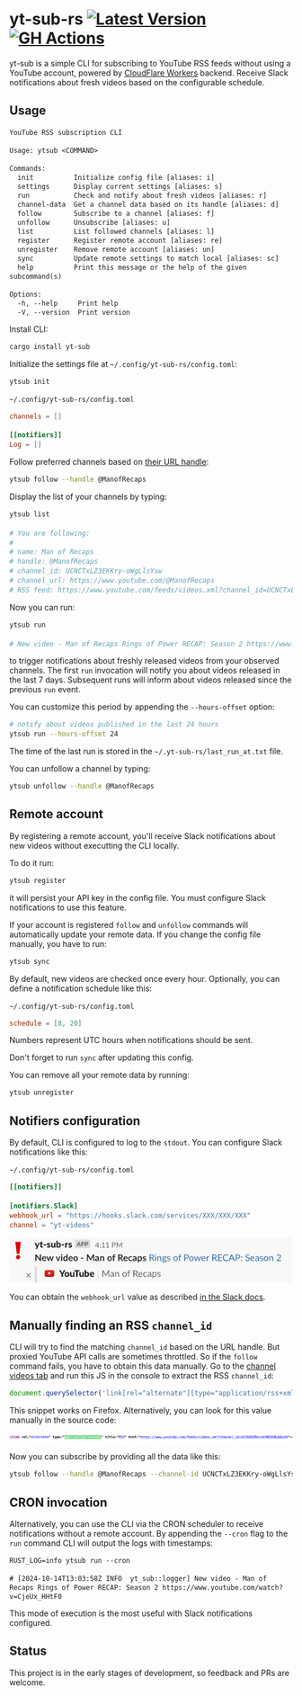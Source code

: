 # yt-sub-rs [![Latest Version](https://img.shields.io/crates/v/yt-sub.svg)](https://crates.io/crates/yt-sub) [![GH Actions](https://github.com/pawurb/yt-sub-rs/actions/workflows/ci.yml/badge.svg)](https://github.com/pawurb/yt-sub-rs/actions)

yt-sub is a simple CLI for subscribing to YouTube RSS feeds without using a YouTube account, powered by [CloudFlare Workers](https://workers.cloudflare.com/) backend. Receive Slack notifications about fresh videos based on the configurable schedule.

## Usage

```text
YouTube RSS subscription CLI

Usage: ytsub <COMMAND>

Commands:
  init          Initialize config file [aliases: i]
  settings      Display current settings [aliases: s]
  run           Check and notify about fresh videos [aliases: r]
  channel-data  Get a channel data based on its handle [aliases: d]
  follow        Subscribe to a channel [aliases: f]
  unfollow      Unsubscribe [aliases: u]
  list          List followed channels [aliases: l]
  register      Register remote account [aliases: re]
  unregister    Remove remote account [aliases: un]
  sync          Update remote settings to match local [aliases: sc]
  help          Print this message or the help of the given subcommand(s)

Options:
  -h, --help     Print help
  -V, --version  Print version
```

Install CLI:

```bash
cargo install yt-sub
```

Initialize the settings file at `~/.config/yt-sub-rs/config.toml`:

```bash
ytsub init
```

`~/.config/yt-sub-rs/config.toml`
```toml
channels = []

[[notifiers]]
Log = []
```

Follow preferred channels based on [their URL handle](https://support.google.com/youtube/answer/11585688?sjid=4360661106629707574-EU):

```bash
ytsub follow --handle @ManofRecaps
```

Display the list of your channels by typing:

```bash
ytsub list

# You are following:
#
# name: Man of Recaps
# handle: @ManofRecaps
# channel_id: UCNCTxLZ3EKKry-oWgLlsYsw
# channel_url: https://www.youtube.com/@ManofRecaps
# RSS feed: https://www.youtube.com/feeds/videos.xml?channel_id=UCNCTxLZ3EKKry-oWgLlsYsw

```

Now you can run: 

```bash
ytsub run

# New video - Man of Recaps Rings of Power RECAP: Season 2 https://www.youtube.com/watch?v=CjeUx_HHtF0
```

to trigger notifications about freshly released videos from your observed channels. The first `run` invocation will notify you about videos released in the last 7 days. Subsequent runs will inform about videos released since the previous `run` event.

You can customize this period by appending the `--hours-offset` option:

```bash
# notify about videos published in the last 24 hours
ytsub run --hours-offset 24 
```

The time of the last run is stored in the `~/.yt-sub-rs/last_run_at.txt` file.

You can unfollow a channel by typing:

```bash
ytsub unfollow --handle @ManofRecaps
```

## Remote account

By registering a remote account, you'll receive Slack notifications about new videos without executting the CLI locally.

To do it run:

```bash
ytsub register
```

it will persist your API key in the config file. You must configure Slack notifications to use this feature. 

If your account is registered `follow` and `unfollow` commands will automatically update your remote data. If you change the config file manually, you have to run:

```bash
ytsub sync
```

By default, new videos are checked once every hour. Optionally, you can define a notification schedule like this:

`~/.config/yt-sub-rs/config.toml`

```toml
schedule = [8, 20]
```

Numbers represent UTC hours when notifications should be sent.

Don't forget to run `sync` after updating this config.

You can remove all your remote data by running:

```bash
ytsub unregister
```

## Notifiers configuration

By default, CLI is configured to log to the `stdout`. You can configure Slack notifications like this:

`~/.config/yt-sub-rs/config.toml`

```toml
[[notifiers]]

[notifiers.Slack]
webhook_url = "https://hooks.slack.com/services/XXX/XXX/XXX"
channel = "yt-videos"
```

![Slack notification](https://github.com/pawurb/yt-sub-rs/raw/main/assets/slack-notification.png)

You can obtain the `webhook_url` value as described [in the Slack docs](https://api.slack.com/messaging/webhooks).

## Manually finding an RSS `channel_id`

CLI will try to find the matching `channel_id` based on the URL handle. But proxied YouTube API calls are sometimes throttled. So if the `follow` command fails, you have to obtain this data manually. Go to the [channel videos tab](https://www.youtube.com/@ManofRecaps/videos) and run this JS in the console to extract the RSS `channel_id`:

```javascript
document.querySelector('link[rel="alternate"][type="application/rss+xml"]').href.match(/channel_id=([^&]+)/)[1];
```
This snippet works on Firefox. Alternatively, you can look for this value manually in the source code: 

![RSS feed](https://github.com/pawurb/yt-sub-rs/raw/main/assets/youtube-rss.png)

Now you can subscribe by providing all the data like this:

```bash
ytsub follow --handle @ManofRecaps --channel-id UCNCTxLZ3EKKry-oWgLlsYsw --desc 'Man of Recaps'
```


## CRON invocation

Alternatively, you can use the CLI via the CRON scheduler to receive notifications without a remote account. By appending the `--cron` flag to the `run` command CLI will output the logs with timestamps:

```
RUST_LOG=info ytsub run --cron

# [2024-10-14T13:03:58Z INFO  yt_sub::logger] New video - Man of Recaps Rings of Power RECAP: Season 2 https://www.youtube.com/watch?v=CjeUx_HHtF0
```

This mode of execution is the most useful with Slack notifications configured.

## Status

This project is in the early stages of development, so feedback and PRs are welcome.

